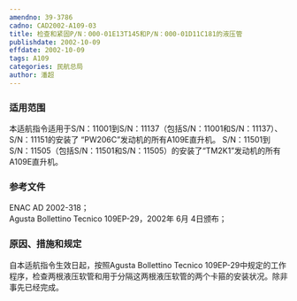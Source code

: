 ```yaml
---
amendno: 39-3786  
cadno: CAD2002-A109-03  
title: 检查和紧固P/N：000-01E13T145和P/N：000-01D11C181的液压管  
publishdate: 2002-10-09  
effdate: 2002-10-09  
tags: A109  
categories: 民航总局  
author: 潘超  
---
```

  
### 适用范围  
本适航指令适用于S/N：11001到S/N：11137（包括S/N：11001和S/N：11137）、S/N：11151的安装了 “PW206C”发动机的所有A109E直升机。
S/N：11501到S/N：11505（包括S/N：11501和S/N：11505）的安装了“TM2K1”发动机的所有A109E直升机。  
  
<!--more-->  
### 参考文件  
ENAC AD 2002-318；  
    Agusta Bollettino Tecnico 109EP-29，2002年 6月 4日颁布；  
  
### 原因、措施和规定  
自本适航指令生效日起，按照Agusta Bollettino Tecnico 109EP-29中规定的工作程序，检查两根液压软管和用于分隔这两根液压软管的两个卡箍的安装状况。除非事先已经完成。  
